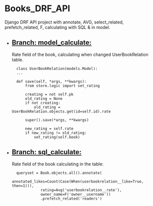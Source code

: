 # Books_DRF_API
Django DRF API project with annotate, AVG, select_related, prefetch_related, F, calculating with SQL &amp; in model.

- <a href="https://github.com/drukkhua/Books_DRF_API/tree/model_calculate"><h2>Branch: model_calculate:</h2></a> Rate field of the book, calculating when changed UserBookRelation table.

        class UserBookRelation(models.Model):
        ...
        
        def save(self, *args, **kwargs):
            from store.logic import set_rating

            creating = not self.pk
            old_rating = None
            if not creating:
                old_rating = UserBookRelation.objects.get(id=self.id).rate

            super().save(*args, **kwargs)

            new_rating = self.rate
            if new_rating != old_rating:
                set_rating(self.book)

- <a href="https://github.com/drukkhua/Books_DRF_API/tree/sql_calculate"><h2>Branch: sql_calculate:</h2></a> Rate field of the book calculating in the table:

        queryset = Book.objects.all().annotate(
                   annotated_likes=Count(Case(When(userbookrelation__like=True, then=1))),
                   rating=Avg('userbookrelation__rate'),
                   owner_name=F('owner__username'))
                   .prefetch_related('readers')

